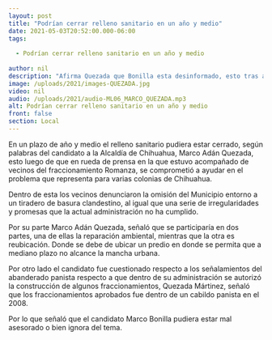 ```yaml
---
layout: post
title: "Podrían cerrar relleno sanitario en un año y medio"
date: 2021-05-03T20:52:00.000-06:00
tags:
  
  - Podrían cerrar relleno sanitario en un año y medio
  
author: nil
description: "Afirma Quezada que Bonilla esta desinformado, esto tras acusarlo de que su administración autorizó construcción de fraccionamientos."
image: /uploads/2021/images-QUEZADA.jpg
video: nil
audio: /uploads/2021/audio-ML06_MARCO_QUEZADA.mp3
alt: Podrían cerrar relleno sanitario en un año y medio
front: false
section: Local
---
```


En un plazo de año y medio el relleno sanitario pudiera estar cerrado, según palabras del candidato a la Alcaldía de Chihuahua, Marco Adán Quezada, esto luego de que en rueda de prensa en la que estuvo acompañado de vecinos del fraccionamiento Romanza, se comprometió a ayudar en el problema que representa para varias colonias de Chihuahua.

Dentro de esta los vecinos denunciaron la omisión del Municipio entorno a un tiradero de basura clandestino, al igual que una serie de irregularidades y promesas que la actual administración no ha cumplido.

Por su parte Marco Adán Quezada, señaló que se participaría en dos partes, una de ellas la reparación ambiental, mientras que la otra es reubicación. Donde se debe de ubicar un predio en donde se permita que a mediano plazo no alcance la mancha urbana.

Por otro lado el candidato fue cuestionado respecto a los señalamientos del abanderado panista respecto a que dentro de su administración se autorizó la construcción de algunos fraccionamientos, Quezada Mártinez, señaló que los fraccionamientos aprobados fue dentro de un cabildo panista en el 2008.

Por lo que señaló que el candidato Marco Bonilla pudiera estar mal asesorado o bien ignora del tema.
